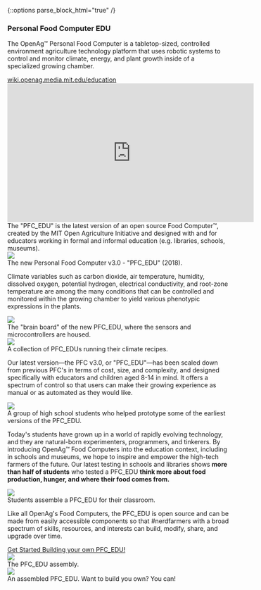 {::options parse_block_html="true" /}
<section class="stickem-container">
<div class="text-container stickem stickit">
<h3 class="show">Personal Food Computer EDU</h3>
<p class="show">The OpenAg™ Personal Food Computer is a tabletop-sized, controlled environment agriculture technology platform that uses robotic systems to control and monitor climate, energy, and plant growth inside of a specialized growing chamber.</p>
<a href="https://wiki.openag.media.mit.edu/education" target="_blank" class="sliding green show">wiki.openag.media.mit.edu/education</a>
</div>
<div class="media-container">
<div class="video-container">
<div class="video show">
<iframe width="560" height="315" src="https://www.youtube.com/embed/-J1DNp4M_1k" frameborder="0" allow="accelerometer; autoplay; encrypted-media; gyroscope; picture-in-picture" allowfullscreen></iframe>
</div>
<div class="caption">
<span>The "PFC_EDU" is the latest version of an open source Food Computer™, created by the MIT Open Agriculture Initiative and designed with and for educators working in formal and informal education (e.g. libraries, schools, museums). </span>
</div>
</div>
<div class="img-container">
<div class="img">
<img src="{{ site.baseurl }}/img/elements/open-ag--1-1.gif">
</div>
<div class="caption">
<span>The new Personal Food Computer v3.0 - "PFC_EDU" (2018).</span>
</div>
</div>
</div>
</section>

<section class="stickem-container">
<div class="text-container stickem">
<p class="show">Climate variables such as carbon dioxide, air temperature, humidity, dissolved oxygen, potential hydrogen, electrical conductivity, and root-zone temperature are among the many conditions that can be controlled and monitored within the growing chamber to yield various phenotypic expressions in the plants.</p>
</div>
<div class="media-container">
<div class="img-container">
<div class="img">
<img src="{{ site.baseurl }}/img/elements/open-ag--2-1.png">
</div>
<div class="caption">
<span>The "brain board" of the new PFC_EDU, where the sensors and microcontrollers are housed.</span>
</div>
</div>
<div class="img-container">
<div class="img">
<img src="{{ site.baseurl }}/img/elements/open-ag--2-2.jpg">
</div>
<div class="caption">
<span>A collection of PFC_EDUs running their climate recipes.</span>
</div>
</div>
</div>
</section>

<section class="stickem-container">
<div class="text-container stickem">
<p class="show">Our latest version—the PFC v3.0, or "PFC_EDU"—has been scaled down from previous PFC's in terms of cost, size, and complexity, and designed specifically with educators and children aged 8-14 in mind. It offers a spectrum of control so that users can make their growing experience as manual or as automated as they would like.</p>
</div>
<div class="media-container">
<div class="img-container">
<div class="img">
<img src="{{ site.baseurl }}/img/elements/open-ag--3-1.jpg"/>
</div>
<div class="caption">
<span>A group of high school students who helped prototype some of the earliest versions of the PFC_EDU.</span>
</div>
</div>
</div>
</section>

<section class="stickem-container">
<div class="text-container stickem">
<p class="show">Today's students have grown up in a world of rapidly evolving technology, and they are natural-born experimenters, programmers, and tinkerers. By introducing OpenAg™  Food Computers into the education context, including in schools and museums, we hope to inspire and empower the high-tech farmers of the future. Our latest testing in schools and libraries shows <b>more than half of students</b> who tested a PFC_EDU <b>think more about food production, hunger, and where their food comes from.</b></p>
</div>
<div class="media-container">
<div class="img-container">
<div class="img">
<img src="{{ site.baseurl }}/img/elements/open-ag--4-1.jpeg">
</div>
<div class="caption">
<span>Students assemble a PFC_EDU for their classroom.</span>
</div>
</div>
</div>
</section>

<section class="stickem-container">
<div class="text-container stickem">
<p class="show">Like all OpenAg's Food Computers, the PFC_EDU is open source and can be made from easily accessible components so that #nerdfarmers with a broad spectrum of skills, resources, and interests can build, modify, share, and upgrade over time.</p>
<a href="https://www.media.mit.edu/posts/build-a-food-computer/" target="_blank" class="sliding green show">Get Started Building your own PFC_EDU!</a>
</div>
<div class="media-container">
<div class="img-container">
<div class="img">
<img src="{{ site.baseurl }}/img/elements/open-ag--5-1.png">
</div>
<div class="caption">
<span>The PFC_EDU assembly.</span>
</div>
</div>
<div class="img-container">
<div class="img">
<img src="{{ site.baseurl }}/img/elements/open-ag--5-2.jpeg">
</div>
<div class="caption">
<span>An assembled PFC_EDU. Want to build you own? You can!</span>
</div>
</div>
</div>
</section>